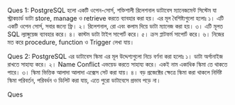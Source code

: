 Ques 1:
PostgreSQL হলো একটি ওপেন-সোর্স, শক্তিশালী রিলেশনাল ডাটাবেস ম্যানেজমেন্ট সিস্টেম যা স্ট্রাকচার্ড ডাটা store, manage ও retrieve করতে ব্যাবহার করা হয়। এর মূল বৈশিষ্ট্যগুলো হলোঃ
১। এটি একটি ওপেন সোর্স, সবার জন্যে ফ্রি। 
২। রিলেশনাল, রো এবং কলাম দিয়ে ডাটা ম্যানেজ করা হয়। 
৩। এটি মূলত SQL ল্যাঙ্গুয়েজ ব্যাবহার করে। 
৪। কাস্টম ডাটা টাইপ সাপোর্ট করে। 
৫। ক্রস প্লাটফর্ম সাপোর্ট করে। 
৬। নিজের মত করে procedure, function ও Trigger লেখা যায়। 

Ques 2:
PostgreSQL এর ডাটাবেস স্কিমা এর মূল উদ্দেশ্যগুলো নিচে বর্ণনা করা হলোঃ 
১। ডাটা অর্গানাইজ রাখতে সাহায্য করে। 
২। Name Conflict এভয়েড করতে সাহায্য করে। একই নাম একাধিক স্কিমা তে থাকতে পারে। 
৩। স্কিমা ভিত্তিক আলাদা আলাদা এক্সেস সেট করা যায়। 
৪। বড় প্রজেক্টের ক্ষেত্রে স্কিমা করা থাকলে নির্দিষ্ট স্কিমা পরিবর্তন, পরিবর্ধন ও ডিলিট করা যায়, এতে পুরো ডাটাবেসে প্রভাব পড়ে না। 

Ques 
